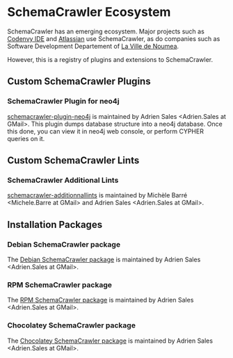 # SchemaCrawler Ecosystem

SchemaCrawler has an emerging ecosystem. Major projects such as 
[Codenvy IDE](https://codenvy.com/) and [Atlassian](https://www.atlassian.com) use
SchemaCrawler, as do companies such as Software
Development Departement of [La Ville de Noumea](http://www.noumea.nc/).

However, this is a registry of plugins and extensions to SchemaCrawler.

## Custom SchemaCrawler Plugins

### SchemaCrawler Plugin for neo4j

[schemacrawler-plugin-neo4j](https://github.com/adriens/schemacrawler-plugin-neo4j) is maintained by
Adrien Sales <Adrien.Sales at GMail>. This plugin dumps database structure into a neo4j database. 
Once this done, you can view it in neo4j web console, or perform CYPHER queries on it.

## Custom SchemaCrawler Lints

### SchemaCrawler Additional Lints
[schemacrawler-additionnallints](https://github.com/mbarre/schemacrawler-additionnallints) is maintained by
Michèle Barré <Michele.Barre at GMail> and  Adrien Sales <Adrien.Sales at GMail>.


## Installation Packages

### Debian SchemaCrawler package
The [Debian SchemaCrawler package](http://github.com/adriens/schemacrawler-deb) is maintained by
Adrien Sales <Adrien.Sales at GMail>.

### RPM SchemaCrawler package
The [RPM SchemaCrawler package](https://github.com/adriens/schemacrawler-rpm) is maintained by
Adrien Sales <Adrien.Sales at GMail>.

### Chocolatey SchemaCrawler package
The [Chocolatey SchemaCrawler package](https://github.com/adriens/chocolatey-schemacrawler) is maintained by
Adrien Sales <Adrien.Sales at GMail>.
